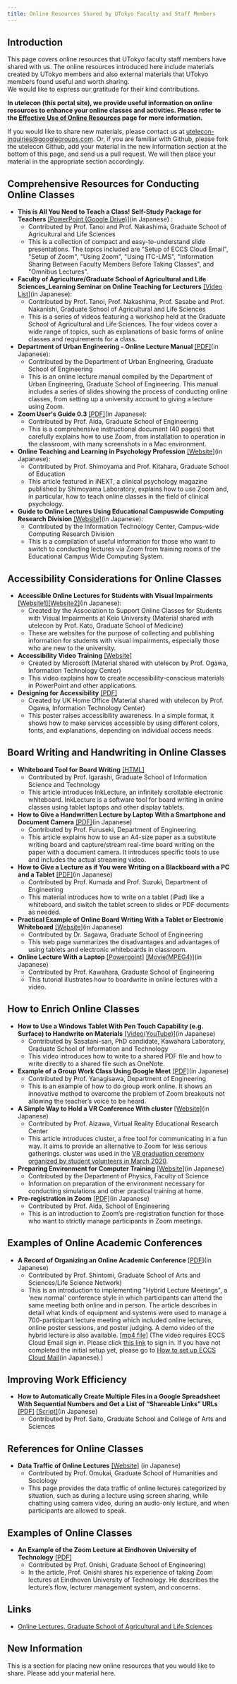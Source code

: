 ```yaml
---
title: Online Resources Shared by UTokyo Faculty and Staff Members
---
```


## Introduction
This page covers online resources that UTokyo faculty staff members have shared with us. The online resources introduced here include materials created by UTokyo members and also external materials that UTokyo members found useful and worth sharing.  
We would like to express our gratitude for their kind contributions. 
 
**In utelecon (this portal site), we provide useful information on online resources to enhance your online classes and activities. Please refer to the [Effective Use of Online Resources](/en/online/) page for more information.**
 
If you would like to share new materials, please contact us at [utelecon-inquiries@googlegroups.com](mailto:utelecon-inquiries@googlegroups.com). 
Or, if you are familiar with Github, please fork the utelecon Github, add your material in the new information section at the bottom of this page, and send us a pull request. We will then place your material in the appropriate section accordingly.
 

## Comprehensive Resources for Conducting Online Classes 

* **This is All You Need to Teach a Class! Self-Study Package for Teachers** [\[PowerPoint (Google Drive)\]](https://drive.google.com/file/d/1u1lpIx56wkBRUL1LliV5rh0vcGiowv7g/view)(in Japanese) :
	* Contributed by Prof. Tanoi and Prof. Nakashima, Graduate School of Agricultural and Life Sciences
	* This is a collection of compact and easy-to-understand slide presentations. The topics included are "Setup of  ECCS Cloud Email", "Setup of Zoom", "Using Zoom", "Using ITC-LMS", "Information Sharing Between Faculty Members Before Taking Classes", and "Omnibus Lectures".
* **Faculty of Agriculture/Graduate School of Agricultural and Life Sciences_Learning Seminar on Online Teaching for Lecturers** [\[Video List\]](https://www.youtube.com/playlist?list=PL77zY9Ue8XbaL1lqxT0zzKLLfIjaj6a7V)(in Japanese):
	* Contributed by Prof. Tanoi, Prof. Nakashima, Prof. Sasabe and Prof. Nakanishi, Graduate School of Agricultural and Life Sciences
	* This is a series of videos featuring a workshop held at the Graduate School of Agricultural and Life Sciences. The four videos cover a wide range of topics, such as explanations of basic forms of online classes and requirements for a class.
* **Department of Urban Engineering - Online Lecture Manual** [\[PDF\]](online_lecture_20200331_2.pdf)(in Japanese):
	* Contributed by the Department of Urban Engineering, Graduate School of Engineering
	* This is an online lecture manual compiled by the Department of Urban Engineering, Graduate School of Engineering. This manual includes a series of slides showing the process of conducting online classes, from setting up a university account to giving a lecture using Zoom.
* **Zoom User's Guide 0.3** [\[PDF\]](zoom_v03.pdf)(in Japanese): 
	* Contributed by Prof. Aida, Graduate School of Engineering
	* This is a comprehensive instructional document (40 pages) that carefully explains how to use Zoom, from installation to operation in the classroom, with many screenshots in a Mac environment.
* **Online Teaching and Learning in Psychology Profession** [\[Website\]](https://note.com/inext/n/nc852e556efcf?magazine_key=m71869b115aa0)(in Japanese):
	* Contributed by Prof. Shimoyama and Prof. Kitahara, Graduate School of Education
	* This article featured in iNEXT, a clinical psychology magazine published by Shimoyama Laboratory, explains how to use Zoom and, in particular, how to teach online classes in the field of clinical psychology.
* **Guide to Online Lectures Using Educational Campuswide Computing Research Division** [\[Website\]](https://www.ecc.u-tokyo.ac.jp/announcement/2020/09/09_3206.html)(in Japanese):
	* Contributed by the Information Technology Center, Campus-wide Computing Research Division
	* This is a compilation of useful information for those who want to switch to conducting lectures via Zoom from training rooms of the Educational Campus Wide Computing System.


## Accessibility Considerations for Online Classes

* **Accessible Online Lectures for Students with Visual Impairments** [\[Website1\]](https://psylab.hc.keio.ac.jp/AOL4SVI/)[\[Website2\]](https://psylab.hc.keio.ac.jp/4vi)(in Japanese):
	* Created by the Association to Support Online Classes for Students with Visual Impairments at Keio University (Material shared with utelecon by Prof. Kato, Graduate School of Medicine)
	* These are websites for the purpose of collecting and publishing information for students with visual impairments, especially those who are new to the university.
* **Accessibility Video Training** [\[Website\]](https://support.microsoft.com/en-us/office/accessibility-video-training-71572a1d-5656-4e01-8fce-53e35c3caaf4)
	* Created by Microsoft (Material shared with utelecon by Prof. Ogawa, Information Technology Center)
	* This video explains how to create accessibility-conscious materials in PowerPoint and other applications.
* **Designing for Accessibility** [\[PDF\]](accessibility-posters-set.pdf)
	* Created by UK Home Office (Material shared with utelecon by Prof. Ogawa, Information Technology Center)
	* This poster raises accessibility awareness. In a simple format, it shows how to make services accessible by using different colors, fonts, and explanations, depending on individual access needs.


## Board Writing and Handwriting in Online Classes

* **Whiteboard Tool for Board Writing** [\[HTML\]](https://www-ui.is.s.u-tokyo.ac.jp/~takeo/inklecture/index.html) 
	* Contributed by Prof. Igarashi, Graduate School of Information Science and Technology
	* This article introduces InkLecture, an infinitely scrollable electronic whiteboard. InkLecture is a software tool for board writing in online classes using tablet laptops and other display tablets.
* **How to Give a Handwritten Lecture by Laptop With a Smartphone and Document Camera** [\[PDF\]](doc-cam-lecture.pdf)(in Japanese)
	* Contributed by Prof. Furuseki, Department of Engineering
	* This article explains how to use an A4-size paper as a substitute writing board and capture/stream real-time board writing on the paper with a document camera. It introduces specific tools to use and includes the actual streaming video.
* **How to Give a Lecture as if You were Writing on a Blackboard with a PC and a Tablet** [\[PDF\]](pc+ipad.pdf)(in Japanese)
	* Contributed by Prof. Kumada and Prof. Suzuki, Department of Engineering 
	* This material introduces how to write on a tablet (iPad) like a whiteboard, and switch the tablet screen to slides or PDF documents as needed.
* **Practical Example of Online Board Writing With a Tablet or Electronic Whiteboard** [\[Website\]](http://noneq.c.u-tokyo.ac.jp/online_lecture.html)(in Japanese)
	* Contributed by Dr. Sagawa, Graduate School of Engineering
	* This web page summarizes the disadvantages and advantages of using tablets and electronic whiteboards in classroom.
* **Online Lecture With a Laptop** [\[Powerpoint\]](online_example_1pc.pptx) [\[Movie(MPEG4)\]](online_example_1pc.mp4)(in Japanese) 
	* Contributed by Prof. Kawahara, Graduate School of Engineering
	* This tutorial illustrates how to  boardwrite in online lectures with a video.


## How to Enrich Online Classes

* **How to Use a Windows Tablet With Pen Touch Capability (e.g. Surface) to Handwrite on Materials** [\[Video(YouTube)\]](https://www.youtube.com/watch?v=gj-xBZEgt-A)(in Japanese)
	* Contributed by Sasatani-san, PhD candidate, Kawahara Laboratory, Graduate School of Information and Technology
	* This video introduces how to write to a shared PDF file and how to write directly to a shared file such as OneNote.
* **Example of a Group Work Class Using Google Meet** [\[PDF\]](google_meet_groupwork.pdf)(in Japanese)
	* Contributed by Prof. Yanagisawa, Department of Engineering
	* This is an example of how to do group work online. It shows an innovative method to overcome the problem of Zoom breakouts not allowing the teacher’s voice to be heard.
* **A Simple Way to Hold a VR Conference With cluster** [\[Website\]](https://vr.u-tokyo.ac.jp/instructionvrsns/)(in Japanese)
	* Contributed by Prof. Aizawa, Virtual Reality Educational Research Center
	* This article introduces cluster, a free tool for communicating in a fun way. It aims to provide an alternative to Zoom for less serious gatherings. cluster was used in the [VR graduation ceremony organized by student volunteers in March 2020](https://www.youtube.com/watch?v=6Yij2rj59do). 
* **Preparing Environment for Computer Training** [\[Website\]](https://utphys-comp.github.io)(in Japanese)
	* Contributed by the Department of Physics, Faculty of Science
	* Information on preparation of the environment necessary for conducting simulations and other practical training at home.
* **Pre-registration in Zoom** [\[PDF\]](zoom_v04.pdf)(in Japanese)
	* Contributed by Prof. Aida, School of Engineering
	* This is an introduction to Zoom’s pre-registration function for those who want to strictly manage participants in Zoom meetings.


## Examples of Online Academic Conferences 

* **A Record of Organizing an Online Academic Conference** [\[PDF\]](hybrid_conference_report.pdf)(in Japanese)
	* Contributed by Prof. Shintomi, Graduate School of Arts and Sciences/Life Science Network)
	* This is an introduction to implementing "Hybrid Lecture Meetings", a 'new normal' conference style in which participants can attend the same meeting both online and in person. The article describes in detail what kinds of equipment and systems were used to manage a 700-participant lecture meeting which included online lectures, online poster sessions, and poster judging. A demo video of the hybrid lecture is also available. [\[mp4 file\]](https://drive.google.com/file/d/1a6buklw0lC7kS_5d8Rn6dwSnQdNaq34D/view?usp=sharing) (The video requires ECCS Cloud Email sign in. Please click [this link](https://mail.google.com/a/g.ecc.u-tokyo.ac.jp) to sign in. If you have not completed the initial setup yet, please go to [How to set up ECCS Cloud Mail](https://hwb.ecc.u-tokyo.ac.jp/wp/literacy/email/initialize/)(in Japanese).)


## Improving Work Efficiency

* **How to Automatically Create Multiple Files in a Google Spreadsheet With Sequential Numbers and Get a List of “Shareable Links” URLs** [\[PDF\]](saito_gas.pdf) [\[Script\]](saito_script.txt)(in Japanese)
	* Contributed by Prof. Saito, Graduate School and College of Arts and Sciences


## References for Online Classes

* **Data Traffic of Online Lectures** [\[Website\]](https://scrapbox.io/utdh/%E3%82%AA%E3%83%B3%E3%83%A9%E3%82%A4%E3%83%B3%E8%AC%9B%E7%BE%A9%E3%81%AE%E9%80%9A%E4%BF%A1%E9%87%8F) (in Japanese)
	* Contributed by Prof. Omukai, Graduate School of Humanities and Sociology
	* This page provides the data traffic of online lectures categorized by situation, such as during a lecture using screen sharing, while chatting using camera video, during an audio-only lecture, and when participants are allowed to speak.


## Examples of Online Classes

* **An Example of the Zoom Lecture at Eindhoven University of Technology** [\[PDF\]](lecture_example_Technische_Universiteit_Eindhoven.pdf) 
	* Contributed by Prof. Onishi, Graduate School of Engineering)
	* In the article, Prof. Onishi shares his experience of taking Zoom lectures at Eindhoven University of Technology. He describes the lecture’s flow, lecturer management system, and concerns.

## Links 
* [Online Lectures, Graduate School of Agricultural and Life Sciences](https://www.a.u-tokyo.ac.jp/online_lectures/)

## New Information
This is a section for placing new online resources that you would like to share. Please add your material here.   
